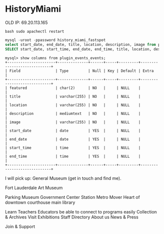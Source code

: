 # HistoryMiami

OLD IP: 69.20.113.165

```
bash sudo apachectl restart
```

```sql
mysql -uroot -ppassword history_miami_fastspot
select start_date, end_date, title, location, description, image from plugin_events_events ORDER By start_date DESC;
SELECT start_date, start_time, end_date, end_time, title, location, description, image FROM plugin_events_events INTO OUTFILE '/Users/dprada/GitHub/historymiami/theme/events.csv' FIELDS TERMINATED BY ',' ENCLOSED BY '"' LINES TERMINATED BY '\n';
```


```
mysql> show columns from plugin_events_events;
+----------------------+--------------+------+-----+---------+-----------------------------+
| Field                | Type         | Null | Key | Default | Extra                       |
+----------------------+--------------+------+-----+---------+-----------------------------+
| featured             | char(2)      | NO   |     | NULL    |                             |
| title                | varchar(255) | NO   |     | NULL    |                             |
| location             | varchar(255) | NO   |     | NULL    |                             |
| description          | mediumtext   | NO   |     | NULL    |                             |
| image                | varchar(255) | NO   |     | NULL    |                             |
| start_date           | date         | YES  |     | NULL    |                             |
| end_date             | date         | YES  |     | NULL    |                             |
| start_time           | time         | YES  |     | NULL    |                             |
| end_time             | time         | YES  |     | NULL    |                             |
+----------------------+--------------+------+-----+---------+-----------------------------+
```

I will pick up: General Museum (get in touch and find me).

Fort Lauderdale Art Museum

Parking Museum Government Center Station Metro Mover  Heart of downtown courthouse main library

Learn
Teachers Educators be able to connect to programs easily
Collection & Archives
Visit Exhibitions
Staff Directory
About us
News & Press

Join & Support


